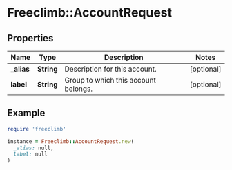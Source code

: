 # Freeclimb::AccountRequest

## Properties

| Name | Type | Description | Notes |
| ---- | ---- | ----------- | ----- |
| **_alias** | **String** | Description for this account. | [optional] |
| **label** | **String** | Group to which this account belongs. | [optional] |

## Example

```ruby
require 'freeclimb'

instance = Freeclimb::AccountRequest.new(
  _alias: null,
  label: null
)
```

